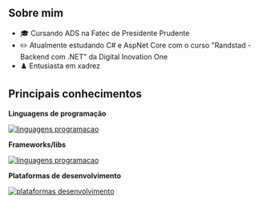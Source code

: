 ## Sobre mim


- 🎓 Cursando ADS na Fatec de Presidente Prudente
- ✏️ Atualmente estudando C# e AspNet Core com o curso "Randstad - Backend com .NET" da Digital Inovation One
- ♟️ Entusiasta em xadrez


## Principais conhecimentos

**Linguagens de programação**

[![linguagens programacao](https://skillicons.dev/icons?i=java,cs,php,js,ts)](https://skillicons.dev)



**Frameworks/libs**

[![linguagens programacao](https://skillicons.dev/icons?i=spring,dotnet,laravel,react,angular)](https://skillicons.dev)


**Plataformas de desenvolvimento**

[![plataformas desenvolvimento](https://skillicons.dev/icons?i=idea,rider,vscode)](https://skillicons.dev)


